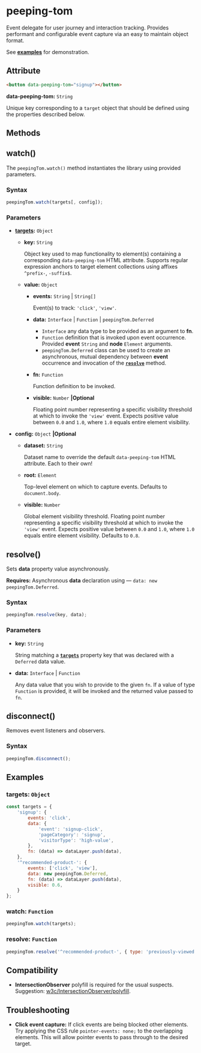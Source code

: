 # peeping-tom

Event delegate for user journey and interaction tracking. Provides performant and configurable event capture via an easy to maintain object format.

See [**examples**](https://joehehir.github.io/peeping-tom/examples/) for demonstration.

## Attribute

```html
<button data-peeping-tom="signup"></button>
```

**data-peeping-tom:** `String`

Unique key corresponding to a `target` object that should be defined using the properties described below.

## Methods

## **watch()**

The `peepingTom.watch()` method instantiates the library using provided parameters.

### Syntax

```js
peepingTom.watch(targets[, config]);
```

### Parameters

- **[targets](#targets):** `Object`

    - **key:** `String`

        Object key used to map functionality to element(s) containing a corresponding `data-peeping-tom` HTML attribute. Supports regular expression anchors to target element collections using affixes `^prefix-`, `-suffix$`.

    - **value:** `Object`

        - **events:** `String` | `String[]`

            Event(s) to track: `'click'`, `'view'`.

        - **data:** `Interface` | `Function` | `peepingTom.Deferred`

            - `Interface` any data type to be provided as an argument to **fn**.
            - `Function` definition that is invoked upon event occurrence. Provided **event** `String` and **node** `Element` arguments.
            - `peepingTom.Deferred` class can be used to create an asynchronous, mutual dependency between **event** occurrence and invocation of the [**`resolve`**](#resolve) method.

        - **fn:** `Function`

            Function definition to be invoked.

        - **visible:** `Number` **|Optional**

            Floating point number representing a specific visibility threshold at which to invoke the `'view'` event. Expects positive value between `0.0` and `1.0`, where `1.0` equals entire element visibility.

- **config:** `Object` **|Optional**

    - **dataset:** `String`

        Dataset name to override the default `data-peeping-tom` HTML attribute. Each to their own!

    - **root:** `Element`

        Top-level element on which to capture events. Defaults to `document.body`.

    - **visible:** `Number`

        Global element visibility threshold. Floating point number representing a specific visibility threshold at which to invoke the `'view'` event. Expects positive value between `0.0` and `1.0`, where `1.0` equals entire element visibility. Defaults to `0.8`.

## **resolve()**

Sets **data** property value asynchronously.

**Requires:** Asynchronous **data** declaration using — `data: new peepingTom.Deferred`.

### Syntax

```js
peepingTom.resolve(key, data);
```

### Parameters

- **key:** `String`

    String matching a [**`targets`**](#targets) property key that was declared with a `Deferred` data value.

- **data:** `Interface` | `Function`

    Any data value that you wish to provide to the given `fn`. If a value of type `Function` is provided, it will be invoked and the returned value passed to `fn`.

## **disconnect()**

Removes event listeners and observers.

### Syntax

```js
peepingTom.disconnect();
```

## Examples

### **targets:** `Object`

```js
const targets = {
    'signup': {
        events: 'click',
        data: {
            'event': 'signup-click',
            'pageCategory': 'signup',
            'visitorType': 'high-value',
        },
        fn: (data) => dataLayer.push(data),
    },
    '^recommended-product-': {
        events: ['click', 'view'],
        data: new peepingTom.Deferred,
        fn: (data) => dataLayer.push(data),
        visible: 0.6,
    }
};
```

### **watch:** `Function`
```js
peepingTom.watch(targets);
```

### **resolve:** `Function`
```js
peepingTom.resolve('^recommended-product-', { type: 'previously-viewed' });
```

## Compatibility

- **IntersectionObserver** polyfill is required for the usual suspects. Suggestion: [w3c/IntersectionObserver/polyfill](https://github.com/w3c/IntersectionObserver/tree/master/polyfill).

## Troubleshooting

- **Click event capture:** If click events are being blocked other elements. Try applying the CSS rule `pointer-events: none;` to the overlapping elements. This will allow pointer events to pass through to the desired target.
